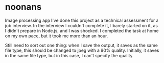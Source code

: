 # noonans
Image processing app
I've done this project as a technical assessment for a job interview. In the interview I couldn't complete it, I barely started on it, as I didn't prepare in Node.js, and I was shocked. I completed the task at home on my own pace, but it took me more than an hour.

Still need to sort out one thing: when I save the output, it saves as the same file type, this should be changed to jpeg with a 90% quality. Initially, it saves in the same file type, but in this case, I can't specify the quality.
